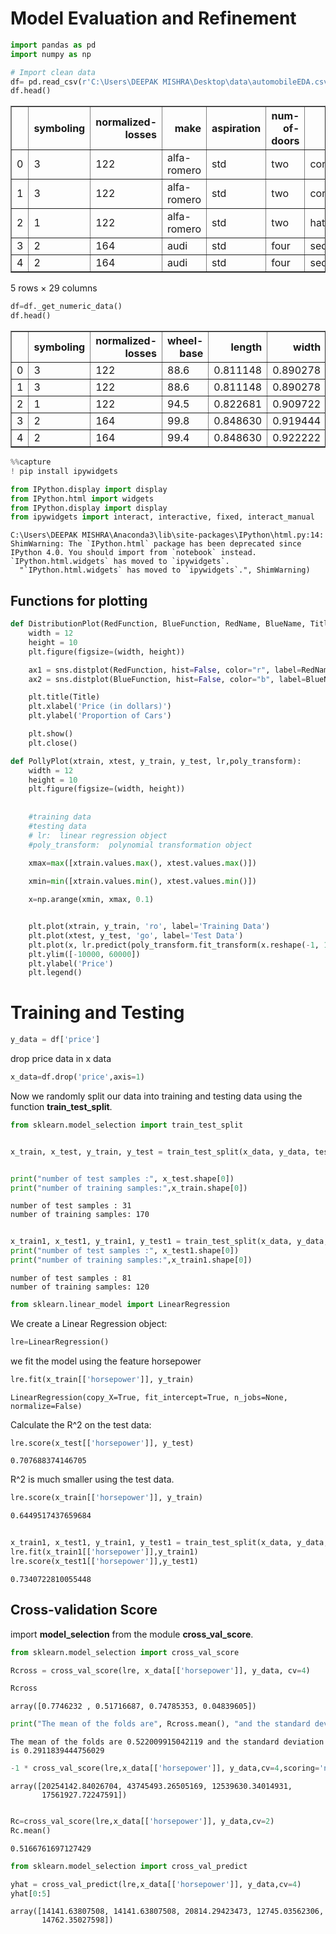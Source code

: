 <h1>Model Evaluation and Refinement</h1>




```python
import pandas as pd
import numpy as np

# Import clean data 
df= pd.read_csv(r'C:\Users\DEEPAK MISHRA\Desktop\data\automobileEDA.csv')
df.head()
```




<div>
<style scoped>
    .dataframe tbody tr th:only-of-type {
        vertical-align: middle;
    }

    .dataframe tbody tr th {
        vertical-align: top;
    }

    .dataframe thead th {
        text-align: right;
    }
</style>
<table border="1" class="dataframe">
  <thead>
    <tr style="text-align: right;">
      <th></th>
      <th>symboling</th>
      <th>normalized-losses</th>
      <th>make</th>
      <th>aspiration</th>
      <th>num-of-doors</th>
      <th>body-style</th>
      <th>drive-wheels</th>
      <th>engine-location</th>
      <th>wheel-base</th>
      <th>length</th>
      <th>...</th>
      <th>compression-ratio</th>
      <th>horsepower</th>
      <th>peak-rpm</th>
      <th>city-mpg</th>
      <th>highway-mpg</th>
      <th>price</th>
      <th>city-L/100km</th>
      <th>horsepower-binned</th>
      <th>diesel</th>
      <th>gas</th>
    </tr>
  </thead>
  <tbody>
    <tr>
      <td>0</td>
      <td>3</td>
      <td>122</td>
      <td>alfa-romero</td>
      <td>std</td>
      <td>two</td>
      <td>convertible</td>
      <td>rwd</td>
      <td>front</td>
      <td>88.6</td>
      <td>0.811148</td>
      <td>...</td>
      <td>9.0</td>
      <td>111.0</td>
      <td>5000.0</td>
      <td>21</td>
      <td>27</td>
      <td>13495.0</td>
      <td>11.190476</td>
      <td>Medium</td>
      <td>0</td>
      <td>1</td>
    </tr>
    <tr>
      <td>1</td>
      <td>3</td>
      <td>122</td>
      <td>alfa-romero</td>
      <td>std</td>
      <td>two</td>
      <td>convertible</td>
      <td>rwd</td>
      <td>front</td>
      <td>88.6</td>
      <td>0.811148</td>
      <td>...</td>
      <td>9.0</td>
      <td>111.0</td>
      <td>5000.0</td>
      <td>21</td>
      <td>27</td>
      <td>16500.0</td>
      <td>11.190476</td>
      <td>Medium</td>
      <td>0</td>
      <td>1</td>
    </tr>
    <tr>
      <td>2</td>
      <td>1</td>
      <td>122</td>
      <td>alfa-romero</td>
      <td>std</td>
      <td>two</td>
      <td>hatchback</td>
      <td>rwd</td>
      <td>front</td>
      <td>94.5</td>
      <td>0.822681</td>
      <td>...</td>
      <td>9.0</td>
      <td>154.0</td>
      <td>5000.0</td>
      <td>19</td>
      <td>26</td>
      <td>16500.0</td>
      <td>12.368421</td>
      <td>Medium</td>
      <td>0</td>
      <td>1</td>
    </tr>
    <tr>
      <td>3</td>
      <td>2</td>
      <td>164</td>
      <td>audi</td>
      <td>std</td>
      <td>four</td>
      <td>sedan</td>
      <td>fwd</td>
      <td>front</td>
      <td>99.8</td>
      <td>0.848630</td>
      <td>...</td>
      <td>10.0</td>
      <td>102.0</td>
      <td>5500.0</td>
      <td>24</td>
      <td>30</td>
      <td>13950.0</td>
      <td>9.791667</td>
      <td>Medium</td>
      <td>0</td>
      <td>1</td>
    </tr>
    <tr>
      <td>4</td>
      <td>2</td>
      <td>164</td>
      <td>audi</td>
      <td>std</td>
      <td>four</td>
      <td>sedan</td>
      <td>4wd</td>
      <td>front</td>
      <td>99.4</td>
      <td>0.848630</td>
      <td>...</td>
      <td>8.0</td>
      <td>115.0</td>
      <td>5500.0</td>
      <td>18</td>
      <td>22</td>
      <td>17450.0</td>
      <td>13.055556</td>
      <td>Medium</td>
      <td>0</td>
      <td>1</td>
    </tr>
  </tbody>
</table>
<p>5 rows × 29 columns</p>
</div>




```python
df=df._get_numeric_data()
df.head()
```




<div>
<style scoped>
    .dataframe tbody tr th:only-of-type {
        vertical-align: middle;
    }

    .dataframe tbody tr th {
        vertical-align: top;
    }

    .dataframe thead th {
        text-align: right;
    }
</style>
<table border="1" class="dataframe">
  <thead>
    <tr style="text-align: right;">
      <th></th>
      <th>symboling</th>
      <th>normalized-losses</th>
      <th>wheel-base</th>
      <th>length</th>
      <th>width</th>
      <th>height</th>
      <th>curb-weight</th>
      <th>engine-size</th>
      <th>bore</th>
      <th>stroke</th>
      <th>compression-ratio</th>
      <th>horsepower</th>
      <th>peak-rpm</th>
      <th>city-mpg</th>
      <th>highway-mpg</th>
      <th>price</th>
      <th>city-L/100km</th>
      <th>diesel</th>
      <th>gas</th>
    </tr>
  </thead>
  <tbody>
    <tr>
      <td>0</td>
      <td>3</td>
      <td>122</td>
      <td>88.6</td>
      <td>0.811148</td>
      <td>0.890278</td>
      <td>48.8</td>
      <td>2548</td>
      <td>130</td>
      <td>3.47</td>
      <td>2.68</td>
      <td>9.0</td>
      <td>111.0</td>
      <td>5000.0</td>
      <td>21</td>
      <td>27</td>
      <td>13495.0</td>
      <td>11.190476</td>
      <td>0</td>
      <td>1</td>
    </tr>
    <tr>
      <td>1</td>
      <td>3</td>
      <td>122</td>
      <td>88.6</td>
      <td>0.811148</td>
      <td>0.890278</td>
      <td>48.8</td>
      <td>2548</td>
      <td>130</td>
      <td>3.47</td>
      <td>2.68</td>
      <td>9.0</td>
      <td>111.0</td>
      <td>5000.0</td>
      <td>21</td>
      <td>27</td>
      <td>16500.0</td>
      <td>11.190476</td>
      <td>0</td>
      <td>1</td>
    </tr>
    <tr>
      <td>2</td>
      <td>1</td>
      <td>122</td>
      <td>94.5</td>
      <td>0.822681</td>
      <td>0.909722</td>
      <td>52.4</td>
      <td>2823</td>
      <td>152</td>
      <td>2.68</td>
      <td>3.47</td>
      <td>9.0</td>
      <td>154.0</td>
      <td>5000.0</td>
      <td>19</td>
      <td>26</td>
      <td>16500.0</td>
      <td>12.368421</td>
      <td>0</td>
      <td>1</td>
    </tr>
    <tr>
      <td>3</td>
      <td>2</td>
      <td>164</td>
      <td>99.8</td>
      <td>0.848630</td>
      <td>0.919444</td>
      <td>54.3</td>
      <td>2337</td>
      <td>109</td>
      <td>3.19</td>
      <td>3.40</td>
      <td>10.0</td>
      <td>102.0</td>
      <td>5500.0</td>
      <td>24</td>
      <td>30</td>
      <td>13950.0</td>
      <td>9.791667</td>
      <td>0</td>
      <td>1</td>
    </tr>
    <tr>
      <td>4</td>
      <td>2</td>
      <td>164</td>
      <td>99.4</td>
      <td>0.848630</td>
      <td>0.922222</td>
      <td>54.3</td>
      <td>2824</td>
      <td>136</td>
      <td>3.19</td>
      <td>3.40</td>
      <td>8.0</td>
      <td>115.0</td>
      <td>5500.0</td>
      <td>18</td>
      <td>22</td>
      <td>17450.0</td>
      <td>13.055556</td>
      <td>0</td>
      <td>1</td>
    </tr>
  </tbody>
</table>
</div>




```python
%%capture
! pip install ipywidgets
```


```python
from IPython.display import display
from IPython.html import widgets 
from IPython.display import display
from ipywidgets import interact, interactive, fixed, interact_manual
```

    C:\Users\DEEPAK MISHRA\Anaconda3\lib\site-packages\IPython\html.py:14: ShimWarning: The `IPython.html` package has been deprecated since IPython 4.0. You should import from `notebook` instead. `IPython.html.widgets` has moved to `ipywidgets`.
      "`IPython.html.widgets` has moved to `ipywidgets`.", ShimWarning)
    

<h2>Functions for plotting</h2>


```python
def DistributionPlot(RedFunction, BlueFunction, RedName, BlueName, Title):
    width = 12
    height = 10
    plt.figure(figsize=(width, height))

    ax1 = sns.distplot(RedFunction, hist=False, color="r", label=RedName)
    ax2 = sns.distplot(BlueFunction, hist=False, color="b", label=BlueName, ax=ax1)

    plt.title(Title)
    plt.xlabel('Price (in dollars)')
    plt.ylabel('Proportion of Cars')

    plt.show()
    plt.close()
```


```python
def PollyPlot(xtrain, xtest, y_train, y_test, lr,poly_transform):
    width = 12
    height = 10
    plt.figure(figsize=(width, height))
    
    
    #training data 
    #testing data 
    # lr:  linear regression object 
    #poly_transform:  polynomial transformation object 
 
    xmax=max([xtrain.values.max(), xtest.values.max()])

    xmin=min([xtrain.values.min(), xtest.values.min()])

    x=np.arange(xmin, xmax, 0.1)


    plt.plot(xtrain, y_train, 'ro', label='Training Data')
    plt.plot(xtest, y_test, 'go', label='Test Data')
    plt.plot(x, lr.predict(poly_transform.fit_transform(x.reshape(-1, 1))), label='Predicted Function')
    plt.ylim([-10000, 60000])
    plt.ylabel('Price')
    plt.legend()
```

<h1 id="ref1"> Training and Testing</h1>




```python
y_data = df['price']
```

drop price data in x data


```python
x_data=df.drop('price',axis=1)
```

Now we randomly split our data into training and testing data  using the function <b>train_test_split</b>. 


```python
from sklearn.model_selection import train_test_split


x_train, x_test, y_train, y_test = train_test_split(x_data, y_data, test_size=0.15, random_state=1)


print("number of test samples :", x_test.shape[0])
print("number of training samples:",x_train.shape[0])

```

    number of test samples : 31
    number of training samples: 170
    


```python
 
x_train1, x_test1, y_train1, y_test1 = train_test_split(x_data, y_data, test_size=0.4, random_state=0) 
print("number of test samples :", x_test1.shape[0])
print("number of training samples:",x_train1.shape[0])
```

    number of test samples : 81
    number of training samples: 120
    


```python
from sklearn.linear_model import LinearRegression
```

 We create a Linear Regression object:


```python
lre=LinearRegression()
```

we fit the model using the feature horsepower 


```python
lre.fit(x_train[['horsepower']], y_train)
```




    LinearRegression(copy_X=True, fit_intercept=True, n_jobs=None, normalize=False)



Calculate the R^2 on the test data:


```python
lre.score(x_test[['horsepower']], y_test)
```




    0.707688374146705



R^2 is much smaller using the test data.


```python
lre.score(x_train[['horsepower']], y_train)
```




    0.6449517437659684




```python
 
x_train1, x_test1, y_train1, y_test1 = train_test_split(x_data, y_data, test_size=0.1, random_state=0)
lre.fit(x_train1[['horsepower']],y_train1)
lre.score(x_test1[['horsepower']],y_test1)
```




    0.7340722810055448



<h2>Cross-validation Score</h2>

import <b>model_selection</b> from the module <b>cross_val_score</b>.


```python
from sklearn.model_selection import cross_val_score
```


```python
Rcross = cross_val_score(lre, x_data[['horsepower']], y_data, cv=4)
```


```python
Rcross
```




    array([0.7746232 , 0.51716687, 0.74785353, 0.04839605])




```python
print("The mean of the folds are", Rcross.mean(), "and the standard deviation is" , Rcross.std())
```

    The mean of the folds are 0.522009915042119 and the standard deviation is 0.2911839444756029
    


```python
-1 * cross_val_score(lre,x_data[['horsepower']], y_data,cv=4,scoring='neg_mean_squared_error')
```




    array([20254142.84026704, 43745493.26505169, 12539630.34014931,
           17561927.72247591])




```python

Rc=cross_val_score(lre,x_data[['horsepower']], y_data,cv=2)
Rc.mean()
```




    0.5166761697127429




```python
from sklearn.model_selection import cross_val_predict
```


```python
yhat = cross_val_predict(lre,x_data[['horsepower']], y_data,cv=4)
yhat[0:5]
```




    array([14141.63807508, 14141.63807508, 20814.29423473, 12745.03562306,
           14762.35027598])


